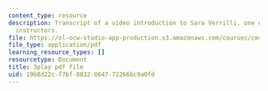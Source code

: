 ```yaml
---
content_type: resource
description: Transcript of a video introduction to Sara Verrilli, one of the course
  instructors.
file: https://ol-ocw-studio-app-production.s3.amazonaws.com/courses/cms-611j-creating-video-games-fall-2014/19b8d22cf7bf8832864772266bc9a0fd_bhk8Wtgpb1w.pdf
file_type: application/pdf
learning_resource_types: []
resourcetype: Document
title: 3play pdf file
uid: 19b8d22c-f7bf-8832-8647-72266bc9a0fd
---
```

